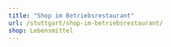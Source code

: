 ```yaml
---
title: "Shop im Betriebsrestaurant"
url: /stuttgart/shop-im-betriebsrestaurant/
shop: Lebensmittel
---
```

